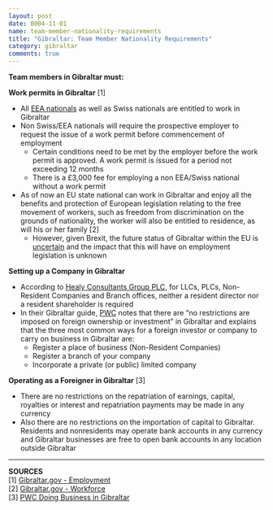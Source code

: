 ```yaml
---
layout: post
date: 0004-11-01
name: team-member-nationality-requirements
title: "Gibraltar: Team Member Nationality Requirements"
category: gibraltar
comments: true
---
```



**Team members in Gibraltar must:** 

**Work permits in Gibraltar** [1] 
* All [EEA nationals](https://www.ukcisa.org.uk/Information--Advice/EEA--Swiss-Students/Are-you-an-EEA-national) as well as Swiss nationals are entitled to work in Gibraltar 
* Non Swiss/EEA nationals will require the prospective employer to request the issue of a work permit before commencement of employment
  * Certain conditions need to be met by the employer before the work permit is approved. A work permit is issued for a period not exceeding 12 months
  * There is a £3,000 fee for employing a non EEA/Swiss national without a work permit 
* As of now an EU state national can work in Gibraltar and enjoy all the benefits and protection of European legislation relating to the free movement of workers, such as freedom from discrimination on the grounds of nationality, the worker will also be entitled to residence, as will his or her family [2]
  * However, given Brexit, the future status of Gibraltar within the EU is [uncertain](https://www.theguardian.com/world/2017/apr/07/will-the-uk-lose-gibraltar) and the impact that this will have on employment legislation is unknown

**Setting up a Company in Gibraltar**
* According to [Healy Consultants Group PLC](http://www.healyconsultants.com/gibraltar-company-registration/setup-llc/), for LLCs, PLCs, Non-Resident Companies and Branch offices, neither a resident director nor a resident shareholder is required
* In their Gibraltar guide, [PWC]( https://www.pwc.de/de/internationale-maerkte/assets/doing-business-in-gibraltar.pdf) notes that there are “no restrictions are imposed on foreign ownership or investment” in Gibraltar and explains that the three most common ways for a foreign investor or company to carry on business in Gibraltar are:
  * Register a place of business (Non-Resident Companies)
  * Register a branch of your company
  * Incorporate a private (or public) limited company
 
**Operating as a Foreigner in Gibraltar** [3]
* There are no restrictions on the repatriation of earnings, capital, royalties or interest and repatriation payments may be made in any currency
* Also there are no restrictions on the importation of capital to Gibraltar. Residents and nonresidents may operate bank accounts in any currency and Gibraltar businesses are free to open bank accounts in any location outside Gibraltar

---------
**SOURCES**  
[1] [Gibraltar.gov - Employment](https://www.gibraltar.gov.gi/new/employment#ancla7)  
[2] [Gibraltar.gov - Workforce](https://www.gibraltar.gov.gi/new/workforce)  
[3] [PWC Doing Business in Gibraltar](https://www.pwc.de/de/internationale-maerkte/assets/doing-business-in-gibraltar.pdf)
